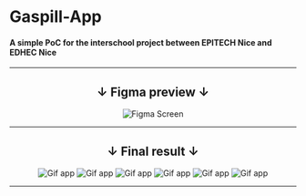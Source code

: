# Gaspill-App
 
#### A simple PoC for the interschool project between EPITECH Nice and EDHEC Nice

---
<h2 align="center"> &#8595; Figma preview &#8595; </h2>

<p align="center">
<img src="https://drive.google.com/thumbnail?id=1LCp3jljI1ccbY0SdYzHZmppVwgqW83VD" alt="Figma Screen">
</p>

---
<h2 align="center"> &#8595; Final result &#8595; </h2>

<p align="center">
<img src="https://drive.google.com/thumbnail?id=11OdO2na4UhNTGcwLnD-7tH9Uhcy0w7Kp&sz=h180" alt="Gif app">
<img src="https://drive.google.com/thumbnail?id=1hq-bvBHa-YhjVXz17F_PjuznYqNhCCAK&sz=h180" alt="Gif app">
<img src="https://drive.google.com/thumbnail?id=1P6AQUTHVxo5vMzryiBfiU41v0SUFWvfD&sz=h180" alt="Gif app">
<img src="https://drive.google.com/thumbnail?id=1IKRAyM5PhV0mHg4MouGhq1c8CKHudY2d&sz=h180" alt="Gif app">
<img src="https://drive.google.com/thumbnail?id=1g-Y0WfJDj8sTcIOc7BvwkKlaq3YVpY2U&sz=h180" alt="Gif app">
<img src="https://drive.google.com/thumbnail?id=1GO5UD-oiH6piP_YRbG-Biko6CKn0QA7A&sz=h180" alt="Gif app">
</p>

---